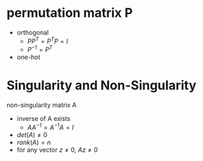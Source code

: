 # permutation matrix P
- orthogonal
	- $PP^T=P^TP=I$
	- $P^{-1}=P^T$
- one-hot

# Singularity and Non-Singularity
non-singularity matrix A
- inverse of A exists
	- $AA^{-1}=A^{-1}A=I$
- $det(A)\not=0$
- $rank(A)=n$
- for any vector $z\not=0$, $Az\not=0$

